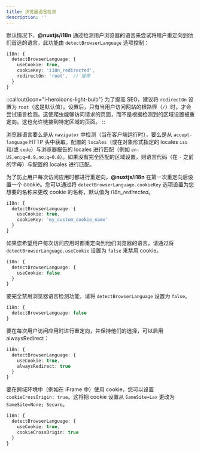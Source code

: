 ```yaml
---
title: 浏览器语言检测
description: ''
---
```


默认情况下，**@nuxtjs/i18n** 通过检测用户浏览器的语言来尝试将用户重定向到他们首选的语言。此功能由 `detectBrowserLanguage` 选项控制：

```ts {}[nuxt.config.ts]
i18n: {
  detectBrowserLanguage: {
    useCookie: true,
    cookieKey: 'i18n_redirected',
    redirectOn: 'root',  // 推荐
  }
}
```

::callout{icon="i-heroicons-light-bulb"}
为了提高 SEO，建议将 `redirectOn` 设置为 `root`（这是默认值）。设置后，只有当用户访问网站的根路径（`/`）时，才会尝试语言检测。这使爬虫能够访问请求的页面，而不是根据检测到的区域设置被重定向。这也允许链接到特定区域的页面。
::

浏览器语言要么是从 `navigator` 中检测（当在客户端运行时），要么是从 `accept-language` HTTP 头中获取。配置的 `locales`（或在对象形式指定的 locales `iso` 和/或 `code`）与浏览器报告的 locales 进行匹配（例如 `en-US,en;q=0.9,no;q=0.8`）。如果没有完全匹配的区域设置，则语言代码（在 `-` 之前的字母）与配置的 locales 进行匹配。

为了防止用户每次访问应用时都进行重定向，**@nuxtjs/i18n** 在第一次重定向后设置一个 cookie。您可以通过将 `detectBrowserLanguage.cookieKey` 选项设置为您想要的名称来更改 cookie 的名称，默认值为 _i18n_redirected_。

```ts {}[nuxt.config.ts]
i18n: {
  detectBrowserLanguage: {
    useCookie: true,
    cookieKey: 'my_custom_cookie_name'
  }
}
```

如果您希望用户每次访问应用时都重定向到他们浏览器的语言，请通过将 `detectBrowserLanguage.useCookie` 设置为 `false` 来禁用 cookie。

```ts {}[nuxt.config.ts]
i18n: {
  detectBrowserLanguage: {
    useCookie: false
  }
}
```

要完全禁用浏览器语言检测功能，请将 `detectBrowserLanguage` 设置为 `false`。

```ts {}[nuxt.config.ts]
i18n: {
  detectBrowserLanguage: false
}
```

要在每次用户访问应用时进行重定向，并保持他们的选择，可以启用 alwaysRedirect：

```ts {}[nuxt.config.ts]
i18n: {
  detectBrowserLanguage: {
    useCookie: true,
    alwaysRedirect: true
  }
}
```

要在跨域环境中（例如在 iFrame 中）使用 cookie，您可以设置 `cookieCrossOrigin: true`。这将把 cookie 设置从 `SameSite=Lax` 更改为 `SameSite=None; Secure`。

```ts {}[nuxt.config.ts]
i18n: {
  detectBrowserLanguage: {
    useCookie: true,
    cookieCrossOrigin: true
  }
}
```